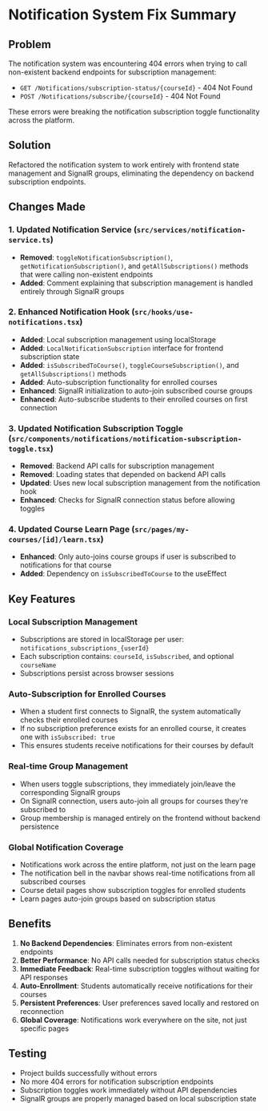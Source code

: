 # Notification System Fix Summary

## Problem
The notification system was encountering 404 errors when trying to call non-existent backend endpoints for subscription management:
- `GET /Notifications/subscription-status/{courseId}` - 404 Not Found
- `POST /Notifications/subscribe/{courseId}` - 404 Not Found

These errors were breaking the notification subscription toggle functionality across the platform.

## Solution
Refactored the notification system to work entirely with frontend state management and SignalR groups, eliminating the dependency on backend subscription endpoints.

## Changes Made

### 1. Updated Notification Service (`src/services/notification-service.ts`)
- **Removed**: `toggleNotificationSubscription()`, `getNotificationSubscription()`, and `getAllSubscriptions()` methods that were calling non-existent endpoints
- **Added**: Comment explaining that subscription management is handled entirely through SignalR groups

### 2. Enhanced Notification Hook (`src/hooks/use-notifications.tsx`)
- **Added**: Local subscription management using localStorage
- **Added**: `LocalNotificationSubscription` interface for frontend subscription state
- **Added**: `isSubscribedToCourse()`, `toggleCourseSubscription()`, and `getAllSubscriptions()` methods
- **Added**: Auto-subscription functionality for enrolled courses
- **Enhanced**: SignalR initialization to auto-join subscribed course groups
- **Enhanced**: Auto-subscribe students to their enrolled courses on first connection

### 3. Updated Notification Subscription Toggle (`src/components/notifications/notification-subscription-toggle.tsx`)
- **Removed**: Backend API calls for subscription management
- **Removed**: Loading states that depended on backend API calls
- **Updated**: Uses new local subscription management from the notification hook
- **Enhanced**: Checks for SignalR connection status before allowing toggles

### 4. Updated Course Learn Page (`src/pages/my-courses/[id]/learn.tsx`)
- **Enhanced**: Only auto-joins course groups if user is subscribed to notifications for that course
- **Added**: Dependency on `isSubscribedToCourse` to the useEffect

## Key Features

### Local Subscription Management
- Subscriptions are stored in localStorage per user: `notifications_subscriptions_{userId}`
- Each subscription contains: `courseId`, `isSubscribed`, and optional `courseName`
- Subscriptions persist across browser sessions

### Auto-Subscription for Enrolled Courses
- When a student first connects to SignalR, the system automatically checks their enrolled courses
- If no subscription preference exists for an enrolled course, it creates one with `isSubscribed: true`
- This ensures students receive notifications for their courses by default

### Real-time Group Management
- When users toggle subscriptions, they immediately join/leave the corresponding SignalR groups
- On SignalR connection, users auto-join all groups for courses they're subscribed to
- Group membership is managed entirely on the frontend without backend persistence

### Global Notification Coverage
- Notifications work across the entire platform, not just on the learn page
- The notification bell in the navbar shows real-time notifications from all subscribed courses
- Course detail pages show subscription toggles for enrolled students
- Learn pages auto-join groups based on subscription status

## Benefits
1. **No Backend Dependencies**: Eliminates errors from non-existent endpoints
2. **Better Performance**: No API calls needed for subscription status checks
3. **Immediate Feedback**: Real-time subscription toggles without waiting for API responses
4. **Auto-Enrollment**: Students automatically receive notifications for their courses
5. **Persistent Preferences**: User preferences saved locally and restored on reconnection
6. **Global Coverage**: Notifications work everywhere on the site, not just specific pages

## Testing
- Project builds successfully without errors
- No more 404 errors for notification subscription endpoints
- Subscription toggles work immediately without API dependencies
- SignalR groups are properly managed based on local subscription state
